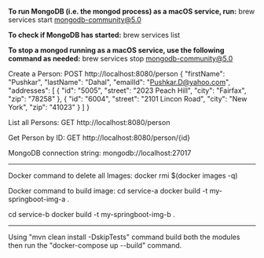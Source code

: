 

**To run MongoDB (i.e. the mongod process) as a macOS service, run:**
    brew services start mongodb-community@5.0

**To check if MongoDB has started:**
    brew services list

**To stop a mongod running as a macOS service, use the following command as needed:**
    brew services stop mongodb-community@5.0



Create a Person:
POST http://localhost:8080/person
{
"firstName": "Pushkar",
"lastName": "Dahal",
"emailId": "Pushkar.D@yahoo.com",
"addresses": [
{
"id": "5005",
"street": "2023 Peach Hill",
"city": "Fairfax",
"zip": "78258"
},
{
"id": "6004",
"street": "2101 Lincon Road",
"city": "New York",
"zip": "41023"
}
]
}

List all Persons:
GET http://localhost:8080/person

Get Person by ID:
GET http://localhost:8080/person/{id}

MongoDB connection string:
mongodb://localhost:27017


----------
Docker command to delete all Images:
    docker rmi $(docker images -q)

Docker command to build image:
cd service-a
    docker build -t my-springboot-img-a .

cd service-b
    docker build -t my-springboot-img-b .


-----
Using "mvn clean install -DskipTests" command build both the modules then run the "docker-compose up --build" command.